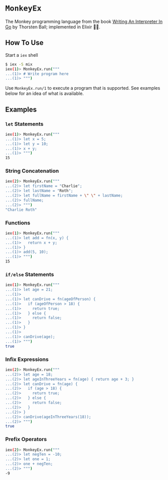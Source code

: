 # `MonkeyEx`

The Monkey programming language from the book [Writing An Interpreter In Go](https://interpreterbook.com) by Thorsten Ball; implemented in Elixir 🧙‍♂️.

## How To Use

Start a `iex` shell

```bash
$ iex -S mix
iex(1)> MonkeyEx.run(""" 
...(1)> # Write program here 
...(1)> """)
```

Use `MonkeyEx.run/1` to execute a program that is supported. See examples below for an idea of what is available.

## Examples

### `let` Statements

```bash
iex(1)> MonkeyEx.run("""
...(1)> let x = 5;
...(1)> let y = 10;
...(1)> x + y;
...(1)> """)
15
```

### String Concatenation

```bash
iex(2)> MonkeyEx.run("""
...(2)> let firstName = "Charlie";
...(2)> let lastName = "Roth";
...(2)> let fullName = firstName + \" \" + lastName;
...(2)> fullName;
...(2)> """)
"Charlie Roth"
```

### Functions

```bash
iex(1)> MonkeyEx.run("""
...(1)> let add = fn(x, y) {
...(1)>   return x + y;
...(1)> }
...(1)> add(5, 10);
...(1)> """)
15
```

### `if/else` Statements

```bash
iex(1)> MonkeyEx.run("""
...(1)> let age = 21;
...(1)> 
...(1)> let canDrive = fn(ageOfPerson) {
...(1)>   if (ageOfPerson > 18) {
...(1)>     return true;
...(1)>   } else {
...(1)>     return false;
...(1)>   }
...(1)> }
...(1)> 
...(1)> canDrive(age);
...(1)> """)
true
```

### Infix Expressions

```bash
iex(2)> MonkeyEx.run("""
...(2)> let age = 18;
...(2)> let ageInThreeYears = fn(age) { return age + 3; }
...(2)> let canDrive = fn(age) {
...(2)>   if (age > 18) {
...(2)>     return true;
...(2)>   } else {
...(2)>     return false;
...(2)>   }
...(2)> }
...(2)> canDrive(ageInThreeYears(18));
...(2)> """)
true
```

### Prefix Operators

```bash
iex(2)> MonkeyEx.run("""
...(2)> let negTen = -10;
...(2)> let one = 1;
...(2)> one + negTen;
...(2)> """)
-9
```
